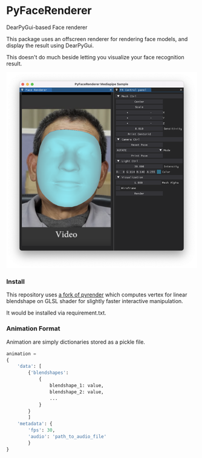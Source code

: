 # PyFaceRenderer
DearPyGui-based Face renderer

This package uses an offscreen renderer for rendering face models, and display the result using DearPyGui.

This doesn't do much beside letting you visualize your face recognition result.

![Alt text](data/screenshot.png?raw=true "Screenshot")


### Install
This repository uses [a fork of pyrender]((https://github.com/FacelitateEngineering/pyrender)) which computes vertex for linear blendshape on GLSL shader for slightly faster interactive manipulation. 
<!-- To install follow the instruction [here] -->
It would be installed via requirement.txt. 


### Animation Format
Animation are simply dictionaries stored as a pickle file.
```python
animation =
{
    'data': [
        {'blendshapes': 
            {
                blendshape_1: value, 
                blendshape_2: value, 
                ...
            }
        }
        ]
    'metadata': {
        'fps': 30, 
        'audio': 'path_to_audio_file'
        }
}
```
